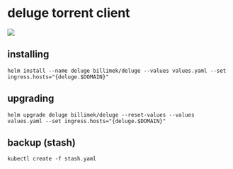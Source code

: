 # deluge torrent client

![](https://i.imgur.com/HE3Ab40.png)

## installing

```shell
helm install --name deluge billimek/deluge --values values.yaml --set ingress.hosts="{deluge.$DOMAIN}"
```

## upgrading

```shell
helm upgrade deluge billimek/deluge --reset-values --values values.yaml --set ingress.hosts="{deluge.$DOMAIN}"
```

## backup (stash)

```shell
kubectl create -f stash.yaml
```
